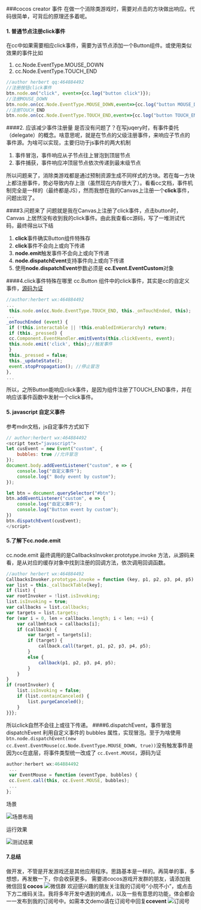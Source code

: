 ﻿###cocos creator 事件
在做一个消除类游戏时，需要对点击的方块做出响应。代码很简单，可背后的原理还多着呢。
#### 1. 普通节点注册click事件
在cc中如果需要相应click事件，需要为该节点添加一个Button组件。或使用类似效果的事件比如 
1. cc.Node.EventType.MOUSE_DOWN 
2. cc.Node.EventType.TOUCH_END

```javascript
//author herbert qq:464884492
//注册按钮click事件
btn.node.on("click", event=>{cc.log("button click")});
//注册MOUSE_DOWN 
btn.node.on(cc.Node.EventType.MOUSE_DOWN,event=>{cc.log("button MOUSE_DOWN")});
//注册TOUCH_END
btn.node.on(cc.Node.EventType.TOUCH_END,event=>{cc.log("button TOUCH_END")})
```
####2. 应该减少事件注册量
是否没有问题了？在写juqery时，有事件委托（delegate）的概念。啥意思呢，就是在节点的父级注册事件，来响应子节点的事件源。为啥可以实现，主要归功于js事件的两大机制
1.  事件冒泡，事件响应从子节点往上冒泡到顶层节点
2.  事件捕获，事件响应冲顶层节点依次传递到最末级节点

所以问题来了，消除类游戏都是通过预制资源生成不同样式的方块。若在每一方块上都注册事件，势必导致内存上涨（虽然现在内存很大了）。看看cc文档，事件机制完全是一样的（最终都是JS），然而我想在我的Canvas上注册一个**click**事件，问题出现了。

####3.问题来了
问题就是我在Canvas上注册了click事件，点击button时，Canvas 上居然没有收到我的click事件。由此我查看cc源码，写了一堆测试代码，最终得出以下结

1. **click**事件确实Button组件特殊存
2. **click**事件不会向上或向下传递
3. **node.emit**触发事件不会向上或向下传递
4. **node.dispatchEvent**支持事件向上或向下传递
5. 使用**node.dispatchEvent**参数必须是 **cc.Event.EventCustom**对象

####4.click事件特殊在哪里
cc.Button 组件中的click事件，其实是cc的自定义事件，[源码为证](https://github.com/cocos-creator/engine/blob/8bf4522a6d43b53258219983aabd728909ce24ca/cocos2d/core/components/CCButton.js)
```javascript
//author:herbert wx:464884492
...
 this.node.on(cc.Node.EventType.TOUCH_END, this._onTouchEnded, this);
...
_onTouchEnded (event) {
 if (!this.interactable || !this.enabledInHierarchy) return;
 if (this._pressed) {
 cc.Component.EventHandler.emitEvents(this.clickEvents, event);
 this.node.emit('click', this);//触发事件
 }
 this._pressed = false;
 this._updateState();
 event.stopPropagation(); //停止冒泡
},
...
```
所以，之所Button能响应click事件，是因为组件注册了TOUCH_END事件，并在响应该事件函数中发射一个click事件。
#### 5. javascript 自定义事件
参考mdn文档，js自定事件方式如下
```javascript
// author:herbert wx:464884492
<script text="javascript">
let cusEvent = new Event("custom", {
    bubbles: true //允许冒泡
});
document.body.addEventListener("custom", e => {
    console.log("自定义事件");
    console.log(" Body event by custom");
});

let btn = document.querySelector("#btn");
btn.addEventListener("custom", e => {
    console.log("自定义事件");
    console.log("Button event by custom");
})
btn.dispatchEvent(cusEvent);
</script>
```

#### 5.了解下cc.node.emit
cc.node.emit 最终调用的是CallbacksInvoker.prototype.invoke 方法，从源码来看，是从对应的缓存对象中找到注册的回调方法，依次调用回调函数。
```javascript
//author herbert wx:464884492
CallbacksInvoker.prototype.invoke = function (key, p1, p2, p3, p4, p5) {
var list = this._callbackTable[key];
if (list) {
var rootInvoker = !list.isInvoking;
list.isInvoking = true;
var callbacks = list.callbacks;
var targets = list.targets;
for (var i = 0, len = callbacks.length; i < len; ++i) {
    var callbmhtack = callbacks[i];
    if (callback) {
        var target = targets[i];
        if (target) {
            callback.call(target, p1, p2, p3, p4, p5);
        }
        else {
            callback(p1, p2, p3, p4, p5);
        }
    }
}
if (rootInvoker) {
    list.isInvoking = false;
    if (list.containCanceled) {
        list.purgeCanceled();
    }
}}};
```
所以click自然不会往上或往下传递。
####6.dispatchEvent，事件冒泡
 dispatchEvent 利用自定义事件的 bubbles 属性，实现冒泡。至于为啥使用 `btn.node.dispatchEvent(new cc.Event.EventMouse(cc.Node.EventType.MOUSE_DOWN, true))`没有触发事件是因为cc在底层，将事件类型统一改成了 `cc.Event.MOUSE`，源码为证
```javascript
author:herbert wx:464884492
 ...
 var EventMouse = function (eventType, bubbles) {
 cc.Event.call(this, cc.Event.MOUSE, bubbles);
 ...
};
```

 场景

 ![ 场景布局](https://raw.githubusercontent.com/464884492/blog/master/demo/ccevent/scene.png)
 
 运行效果
 
![测试结果](https://raw.githubusercontent.com/464884492/blog/master/demo/ccevent/prevevent.png)

#### 7.总结
做开发，不管是开发游戏还是其他应用程序。思路基本是一样的。再简单的事，多想想，再发散一下，你会收获更多。
需要进cocos游戏开发群的朋友，请添加我微信回复**cocos**
![微信群](https://raw.githubusercontent.com/464884492/blog/master/images/group.jpg)
欢迎感兴趣的朋友关注我的订阅号“小院不小”，或点击下方二维码关注。我将多年开发中遇到的难点，以及一些有意思的功能，体会都会一一发布到我的订阅号中。如需本文demo请在订阅号中回复**ccevent**
![订阅号](https://raw.githubusercontent.com/464884492/blog/master/images/dyh.jpg)
